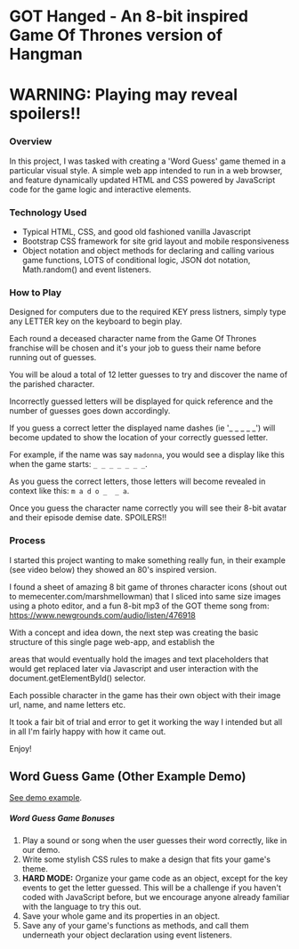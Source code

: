 # GOT Hanged - An 8-bit inspired Game Of Thrones version of Hangman

# WARNING: Playing may reveal spoilers!!

### Overview

In this project, I was tasked with creating a 'Word Guess' game themed in a particular visual style. A simple web app intended to run in a web browser, and feature dynamically updated HTML and CSS powered by JavaScript code for the game logic and interactive elements.

### Technology Used

* Typical HTML, CSS, and good old fashioned vanilla Javascript
* Bootstrap CSS framework for site grid layout and mobile responsiveness
* Object notation and object methods for declaring and calling various game functions, LOTS of conditional logic, JSON dot notation, Math.random() and event listeners.

### How to Play

Designed for computers due to the required KEY press listners, simply type any LETTER key on the keyboard to begin play.

Each round a deceased character name from the Game Of Thrones franchise will be chosen and it's your job to guess their name before running out of guesses.

You will be aloud a total of 12 letter guesses to try and discover the name of the parished character.

Incorrectly guessed letters will be displayed for quick reference and the number of guesses goes down accordingly.

If you guess a correct letter the displayed name dashes (ie '_ _ _ _ _') will become updated to show the location of your correctly guessed letter.

For example, if the name was say `madonna`, you would see a display like this when the game starts: `_ _ _ _ _ _ _`.

As you guess the correct letters, those letters will become revealed in context like this: `m a d o _  _ a`.

Once you guess the character name correctly you will see their 8-bit avatar and their episode demise date. SPOILERS!!

### Process

I started this project wanting to make something really fun, in their example (see video below) they showed an 80's inspired version.

I found a sheet of amazing 8 bit game of thrones character icons (shout out to memecenter.com/marshmellowman) that I sliced into same size images using a photo editor, and a fun 8-bit mp3 of the GOT theme song from: https://www.newgrounds.com/audio/listen/476918

With a concept and idea down, the next step was creating the basic structure of this single page web-app, and establish the <div> areas that would eventually hold the images and text placeholders that would get replaced later via Javascript and user interaction with the document.getElementById() selector.

Each possible character in the game has their own object with their image url, name, and name letters etc.

It took a fair bit of trial and error to get it working the way I intended but all in all I'm fairly happy with how it came out.

Enjoy!

## Word Guess Game (Other Example Demo)

[See demo example](https://youtu.be/W-IJcC4tYFI).

##### Word Guess Game Bonuses

1. Play a sound or song when the user guesses their word correctly, like in our demo.
2. Write some stylish CSS rules to make a design that fits your game's theme.
3. **HARD MODE:** Organize your game code as an object, except for the key events to get the letter guessed. This will be a challenge if you haven't coded with JavaScript before, but we encourage anyone already familiar with the language to try this out.
4. Save your whole game and its properties in an object.
5. Save any of your game's functions as methods, and call them underneath your object declaration using event listeners.
